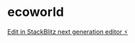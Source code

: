 # ecoworld

[Edit in StackBlitz next generation editor ⚡️](https://stackblitz.com/~/github.com/mdjunaid59946/ecoworld)